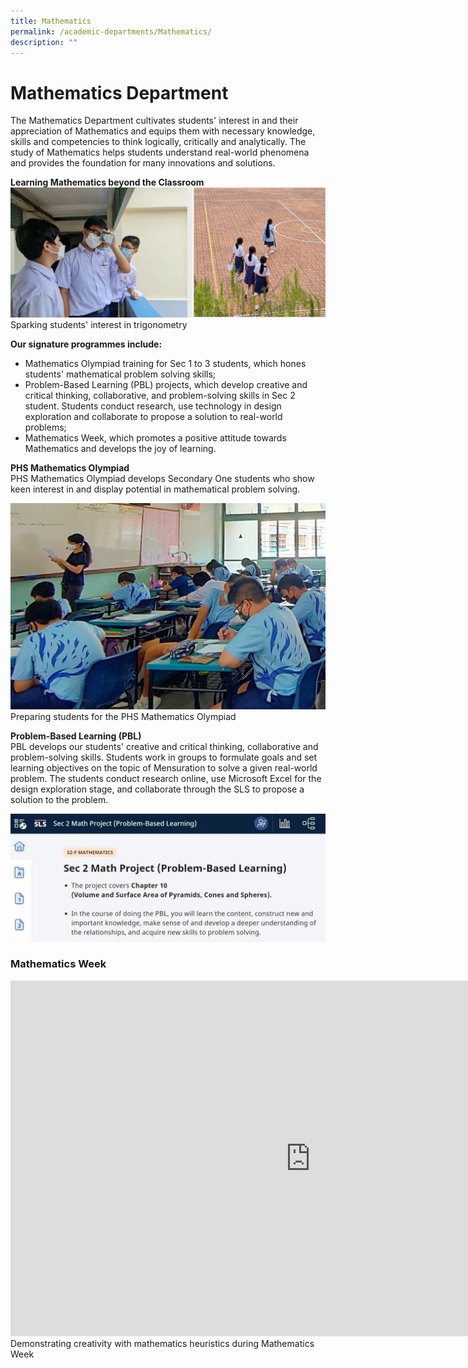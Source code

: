 ```yaml
---
title: Mathematics
permalink: /academic-departments/Mathematics/
description: ""
---
```

# **Mathematics Department**&nbsp;


The Mathematics Department cultivates students' interest in and their appreciation of Mathematics and equips them with necessary knowledge, skills and competencies to think logically, critically and analytically. The study of Mathematics helps students understand real-world phenomena and provides the&nbsp;foundation for many innovations and solutions.&nbsp;

**Learning Mathematics beyond the Classroom**
![](/images/math1.jpg)
Sparking students' interest in trigonometry&nbsp;

**Our signature programmes include:**&nbsp;

*   Mathematics Olympiad training for Sec 1 to 3 students, which hones students' mathematical problem solving skills;
*   Problem-Based Learning (PBL) projects, which develop creative and critical thinking, collaborative, and problem-solving skills in Sec 2 student. Students conduct research, use technology in design exploration and collaborate to propose a solution to real-world problems;&nbsp;
*   Mathematics Week, which promotes a positive attitude towards Mathematics and develops the joy of learning.

  

**PHS Mathematics Olympiad**&nbsp;   
PHS Mathematics Olympiad develops Secondary One students who show keen interest in and display potential in mathematical problem solving.

![](/images/Math.jpg)
Preparing students for the PHS Mathematics Olympiad

**Problem-Based Learning (PBL)**  
PBL develops our students' creative and critical thinking, collaborative and problem-solving skills. Students work in groups to formulate goals and set learning objectives on the topic of Mensuration to solve a given real-world problem. The students conduct research online, use Microsoft Excel for the design exploration stage, and collaborate through the SLS to propose a solution to the problem.

![](/images/2(1).jpg)



### **Mathematics Week**




<iframe allowfullscreen="true" height="569" width="960" frameborder="0" src="https://docs.google.com/presentation/d/e/2PACX-1vSBZbAOjsQo0NV_Ix1U_ngwEpxf76LiDU-3RNABOj4Bny5hkOZuaXuo_LClCmuri_9saS3b0NEKIRV6/embed?start=true&amp;loop=false&amp;delayms=5000"></iframe>
Demonstrating creativity with mathematics heuristics during Mathematics Week